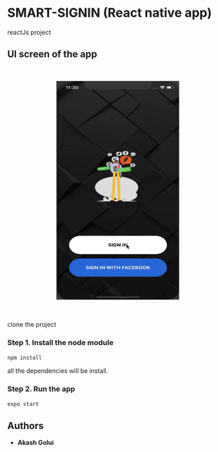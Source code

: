 # SMART-SIGNIN (React native app)
reactJs project

## UI screen of the app
<br />
<p align="center">

<img src="https://github.com/aakashgolui/smart-signin/blob/master/assets/record.gif" width="280" height="500" title="record image">
</p>
<br />

clone the project

### Step 1. Install the node module
```
npm install
```
all the dependencies will be install.

### Step 2. Run the app

```
expo start
```

## Authors
* **Akash Golui**
